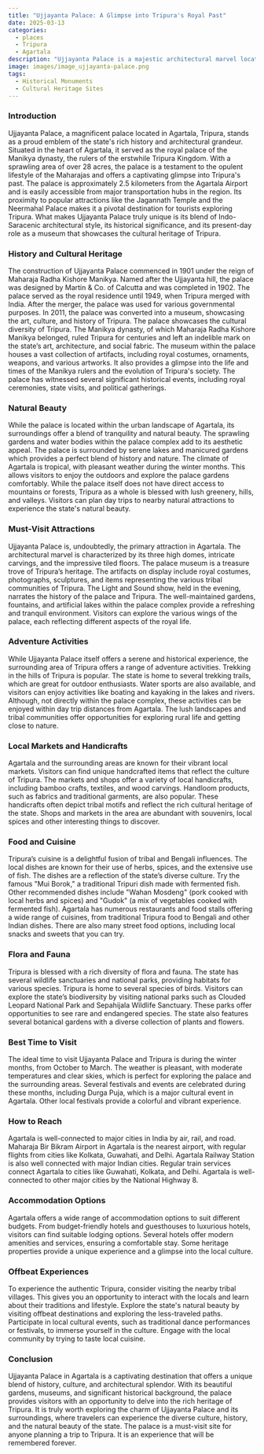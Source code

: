 ```yaml
---
title: "Ujjayanta Palace: A Glimpse into Tripura's Royal Past"
date: 2025-03-13
categories:
  - places
  - Tripura
  - Agartala
description: "Ujjayanta Palace is a majestic architectural marvel located in Agartala, Tripura. Built during the 19th century by King Maharaja Bir Chandra Manikya, it serves as a symbol of the region's rich royal heritage. The palace showcases a unique blend of Mughal and Gothic architectural styles and houses a museum that offers insights into Tripura's history and culture."
image: images/image_ujjayanta-palace.png
tags: 
  - Historical Monuments
  - Cultural Heritage Sites
---
```



### **Introduction**

Ujjayanta Palace, a magnificent palace located in Agartala, Tripura, stands as a proud emblem of the state's rich history and architectural grandeur. Situated in the heart of Agartala, it served as the royal palace of the Manikya dynasty, the rulers of the erstwhile Tripura Kingdom. With a sprawling area of over 28 acres, the palace is a testament to the opulent lifestyle of the Maharajas and offers a captivating glimpse into Tripura's past. The palace is approximately 2.5 kilometers from the Agartala Airport and is easily accessible from major transportation hubs in the region. Its proximity to popular attractions like the Jagannath Temple and the Neermahal Palace makes it a pivotal destination for tourists exploring Tripura. What makes Ujjayanta Palace truly unique is its blend of Indo-Saracenic architectural style, its historical significance, and its present-day role as a museum that showcases the cultural heritage of Tripura.

### **History and Cultural Heritage**

The construction of Ujjayanta Palace commenced in 1901 under the reign of Maharaja Radha Kishore Manikya. Named after the Ujjayanta hill, the palace was designed by Martin & Co. of Calcutta and was completed in 1902. The palace served as the royal residence until 1949, when Tripura merged with India. After the merger, the palace was used for various governmental purposes. In 2011, the palace was converted into a museum, showcasing the art, culture, and history of Tripura. The palace showcases the cultural diversity of Tripura. The Manikya dynasty, of which Maharaja Radha Kishore Manikya belonged, ruled Tripura for centuries and left an indelible mark on the state’s art, architecture, and social fabric. The museum within the palace houses a vast collection of artifacts, including royal costumes, ornaments, weapons, and various artworks. It also provides a glimpse into the life and times of the Manikya rulers and the evolution of Tripura's society. The palace has witnessed several significant historical events, including royal ceremonies, state visits, and political gatherings.

### **Natural Beauty**

While the palace is located within the urban landscape of Agartala, its surroundings offer a blend of tranquility and natural beauty. The sprawling gardens and water bodies within the palace complex add to its aesthetic appeal. The palace is surrounded by serene lakes and manicured gardens which provides a perfect blend of history and nature. The climate of Agartala is tropical, with pleasant weather during the winter months. This allows visitors to enjoy the outdoors and explore the palace gardens comfortably. While the palace itself does not have direct access to mountains or forests, Tripura as a whole is blessed with lush greenery, hills, and valleys. Visitors can plan day trips to nearby natural attractions to experience the state's natural beauty.

### **Must-Visit Attractions**

Ujjayanta Palace is, undoubtedly, the primary attraction in Agartala. The architectural marvel is characterized by its three high domes, intricate carvings, and the impressive tiled floors. The palace museum is a treasure trove of Tripura’s heritage.  The artifacts on display include royal costumes, photographs, sculptures, and items representing the various tribal communities of Tripura. The Light and Sound show, held in the evening, narrates the history of the palace and Tripura. The well-maintained gardens, fountains, and artificial lakes within the palace complex provide a refreshing and tranquil environment. Visitors can explore the various wings of the palace, each reflecting different aspects of the royal life.

### **Adventure Activities**

While Ujjayanta Palace itself offers a serene and historical experience, the surrounding area of Tripura offers a range of adventure activities. Trekking in the hills of Tripura is popular. The state is home to several trekking trails, which are great for outdoor enthusiasts. Water sports are also available, and visitors can enjoy activities like boating and kayaking in the lakes and rivers. Although, not directly within the palace complex, these activities can be enjoyed within day trip distances from Agartala. The lush landscapes and tribal communities offer opportunities for exploring rural life and getting close to nature.

### **Local Markets and Handicrafts**

Agartala and the surrounding areas are known for their vibrant local markets. Visitors can find unique handcrafted items that reflect the culture of Tripura. The markets and shops offer a variety of local handicrafts, including bamboo crafts, textiles, and wood carvings. Handloom products, such as fabrics and traditional garments, are also popular. These handicrafts often depict tribal motifs and reflect the rich cultural heritage of the state. Shops and markets in the area are abundant with souvenirs, local spices and other interesting things to discover.

### **Food and Cuisine**

Tripura’s cuisine is a delightful fusion of tribal and Bengali influences. The local dishes are known for their use of herbs, spices, and the extensive use of fish. The dishes are a reflection of the state’s diverse culture. Try the famous "Mui Borok," a traditional Tripuri dish made with fermented fish. Other recommended dishes include "Wahan Mosdeng" (pork cooked with local herbs and spices) and "Gudok" (a mix of vegetables cooked with fermented fish). Agartala has numerous restaurants and food stalls offering a wide range of cuisines, from traditional Tripura food to Bengali and other Indian dishes. There are also many street food options, including local snacks and sweets that you can try.

### **Flora and Fauna**

Tripura is blessed with a rich diversity of flora and fauna. The state has several wildlife sanctuaries and national parks, providing habitats for various species. Tripura is home to several species of birds. Visitors can explore the state’s biodiversity by visiting national parks such as Clouded Leopard National Park and Sepahijala Wildlife Sanctuary. These parks offer opportunities to see rare and endangered species. The state also features several botanical gardens with a diverse collection of plants and flowers.

### **Best Time to Visit**

The ideal time to visit Ujjayanta Palace and Tripura is during the winter months, from October to March. The weather is pleasant, with moderate temperatures and clear skies, which is perfect for exploring the palace and the surrounding areas. Several festivals and events are celebrated during these months, including Durga Puja, which is a major cultural event in Agartala. Other local festivals provide a colorful and vibrant experience.

### **How to Reach**

Agartala is well-connected to major cities in India by air, rail, and road. Maharaja Bir Bikram Airport in Agartala is the nearest airport, with regular flights from cities like Kolkata, Guwahati, and Delhi.  Agartala Railway Station is also well connected with major Indian cities. Regular train services connect Agartala to cities like Guwahati, Kolkata, and Delhi. Agartala is well-connected to other major cities by the National Highway 8.

### **Accommodation Options**

Agartala offers a wide range of accommodation options to suit different budgets. From budget-friendly hotels and guesthouses to luxurious hotels, visitors can find suitable lodging options. Several hotels offer modern amenities and services, ensuring a comfortable stay. Some heritage properties provide a unique experience and a glimpse into the local culture.

### **Offbeat Experiences**

To experience the authentic Tripura, consider visiting the nearby tribal villages. This gives you an opportunity to interact with the locals and learn about their traditions and lifestyle.  Explore the state's natural beauty by visiting offbeat destinations and exploring the less-traveled paths. Participate in local cultural events, such as traditional dance performances or festivals, to immerse yourself in the culture. Engage with the local community by trying to taste local cuisine.

### **Conclusion**

Ujjayanta Palace in Agartala is a captivating destination that offers a unique blend of history, culture, and architectural splendor. With its beautiful gardens, museums, and significant historical background, the palace provides visitors with an opportunity to delve into the rich heritage of Tripura. It is truly worth exploring the charm of Ujjayanta Palace and its surroundings, where travelers can experience the diverse culture, history, and the natural beauty of the state. The palace is a must-visit site for anyone planning a trip to Tripura. It is an experience that will be remembered forever.


